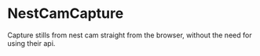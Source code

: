 # NestCamCapture
Capture stills from nest cam straight from the browser, without the need for using their api.
